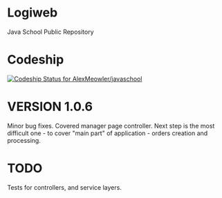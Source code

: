 # Logiweb
Java School Public Repository

# Codeship
[![Codeship Status for AlexMeowler/javaschool](https://app.codeship.com/projects/ae9cc548-5107-43bc-a4c0-60ee813c0211/status?branch=main)](https://app.codeship.com/projects/423888)

# VERSION 1.0.6

Minor bug fixes. Covered manager page controller. Next step is the most difficult one - to cover "main part" of application - orders creation and processing.

# TODO

Tests for controllers, and service layers.